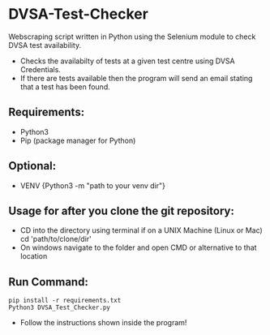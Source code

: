 # DVSA-Test-Checker
Webscraping script written in Python using the Selenium module to check DVSA test availability.  
- Checks the availabilty of tests at a given test centre using DVSA Credentials.
- If there are tests available then the program will send an email stating that a test has been found.  
  
## Requirements:  
 - Python3  
 - Pip (package manager for Python)  
  
## Optional:  
 - VENV {Python3 -m "path to your venv dir"}  

## Usage for after you clone the git repository:  
 - CD into the directory using terminal if on a UNIX Machine (Linux or Mac)  
    cd 'path/to/clone/dir'
 - On windows navigate to the folder and open CMD or alternative to that location

## Run Command:  
    pip install -r requirements.txt  
    Python3 DVSA_Test_Checker.py  
 
 - Follow the instructions shown inside the program!
